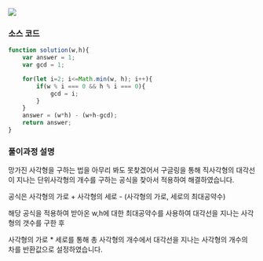 <img src = "https://media.vlpt.us/images/ouo_yoonk/post/22dcad79-fb50-481f-9ea2-8b2578e1b5bf/image.png"/>

### 소스 코드
```js
function solution(w,h){
    var answer = 1;
    var gcd = 1;

    for(let i=2; i<=Math.min(w, h); i++){
        if(w % i === 0 && h % i === 0){
            gcd = i;
        }
    }
    answer = (w*h) - (w+h-gcd);
    return answer;
}
```

### 풀이과정 설명
망가진 사각형을 구하는 법을 아무리 봐도 못찾겠어서 구글링을 통해 
직사각형의 대각선이 지나는 단위사각형의 개수를 구하는 공식을 찾아서 
적용하여 해결하였습니다. 

공식은 사각형의 가로 + 사각형의 세로 - (사각형의 가로, 세로의 최대공약수)

해당 공식을 적용하여 받아온 w,h에 대한 최대공약수를 사용하여 대각선을 지나는 사각형의 갯수를 구한 후 

사각형의 가로 * 세로를 통해 총 사각형의 개수에서 대각선을 지나는 사각형의 개수의 차를 반환값으로 설정하였습니다.